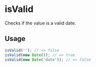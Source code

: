 # isValid

Checks if the value is a valid date.

## Usage

```js
isValid(''); // => false
isValid(new Date()); // => true
isValid(new Date('date')); // => false
```